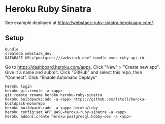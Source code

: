 # Heroku Ruby Sinatra

See example deployed at
<https://webstack-ruby-sinatra.herokuapp.com/>.

## Setup

```
bundle
createdb webstack_dev
DATABASE_URL="postgres:///webstack_dev" bundle exec ruby api.rb
```

Go to <https://dashboard.heroku.com/apps>.
Click "New" > "Create new app".
Give it a name and submit.
Click "GitHub" and select this repo, then "Connect".
Click "Enable Automatic Deploys"

```
heroku login
heroku git:remote -a <app>
git remote rename heroku heroku-ruby-sinatra
heroku buildpacks:add -a <app> https://github.com/lstoll/heroku-buildpack-monorepo
heroku buildpacks:add -a <app> heroku/ruby
heroku config:set APP_BASE=heroku-ruby-sinatra -a <app>
heroku addons:create heroku-postgresql:hobby-dev -a <app>
```
